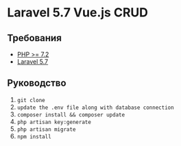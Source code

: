 <p align="center"><h1>Laravel 5.7 Vue.js CRUD</h1></p>

## Требования

- [PHP >= 7.2](http://php.net/)
- [Laravel 5.7](https://github.com/laravel/framework)

## Руководство

1. `git clone`
2. `update the .env file along with database connection`
3. `composer install && composer update`
4. `php artisan key:generate`
5. `php artisan migrate`
6. `npm install`
